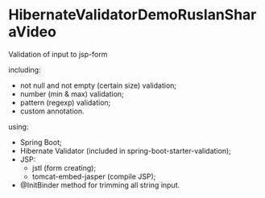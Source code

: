 # HibernateValidatorDemoRuslanSharaVideo
Validation of input to jsp-form

including:
* not null and not empty (certain size) validation;
* number (min & max) validation;
* pattern (regexp) validation;
* custom annotation.

using:
* Spring Boot;
* Hibernate Validator (included in spring-boot-starter-validation);
* JSP:
    - jstl (form creating);
    - tomcat-embed-jasper (compile JSP);
* @InitBinder method for trimming all string input.


